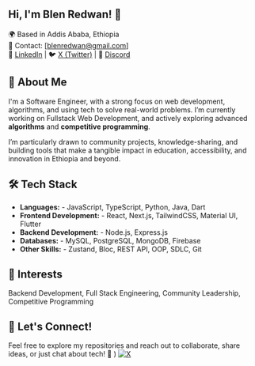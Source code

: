 ## Hi, I'm Blen Redwan! 👋  
🌍 Based in Addis Ababa, Ethiopia   
📧 Contact: [blenredwan@gmail.com]  
💼 [LinkedIn](https://www.linkedin.com/in/blen-redwan/) | 🐦 [X (Twitter)](https://x.com/BlenRedwan39035) | 💬 [Discord](https://discord.com/channels/@me)  

## 🚀 About Me  

I'm a Software Engineer, with a strong focus on web development, algorithms, and using tech to solve real-world problems. I’m currently working on Fullstack Web Development, and actively exploring advanced **algorithms** and **competitive programming**.

I’m particularly drawn to community projects, knowledge-sharing, and building tools that make a tangible impact in education, accessibility, and innovation in Ethiopia and beyond.

## 🛠 Tech Stack  

- **Languages:** - JavaScript, TypeScript, Python, Java, Dart  
- **Frontend Development:** - React, Next.js, TailwindCSS, Material UI, Flutter  
- **Backend Development:** - Node.js, Express.js  
- **Databases:**  - MySQL, PostgreSQL, MongoDB, Firebase  
- **Other Skills:** - Zustand, Bloc, REST API, OOP, SDLC, Git

## 🎯 Interests

Backend Development, Full Stack Engineering, Community Leadership, Competitive Programming

## 🌟 Let's Connect!
Feel free to explore my repositories and reach out to collaborate, share ideas, or just chat about tech! 🚀
) [![X](https://img.shields.io/badge/X-black.svg?logo=X&logoColor=white)](https://x.com/https://x.com/BlenRedwan39035) 






